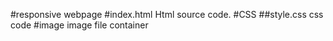 #responsive webpage
#index.html
Html source code.
#CSS
##style.css
css code 
#image
image file container
